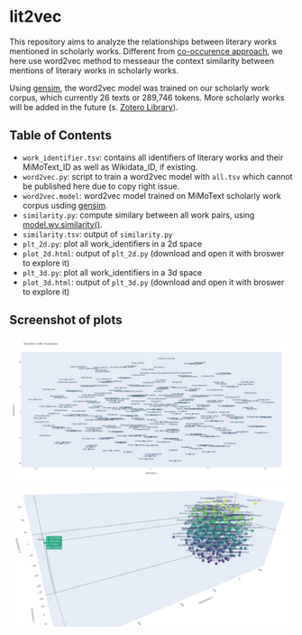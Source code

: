 # lit2vec

This repository aims to analyze the relationships between literary works mentioned in scholarly works. Different from [co-occurence approach](https://github.com/MiMoText/lit_cooccurence), we here use word2vec method to messeaur the context similarity between mentions of literary works in scholarly works.

Using [gensim](https://pypi.org/project/gensim/), the word2vec model was trained on our scholarly work corpus, which currently 26 texts or 289,746 tokens. More scholarly works will be added in the future (s. [Zotero Library](https://www.zotero.org/groups/2342956/mimotext/tags/MMT_scholarly-work/library)). 

## Table of Contents

- `work_identifier.tsv`: contains all identifiers of literary works and their MiMoText_ID as well as Wikidata_ID, if existing.
- `word2vec.py`: script to train a word2vec model with `all.tsv` which cannot be published here due to copy right issue.
- `word2vec.model`: word2vec model trained on MiMoText scholarly work corpus usding [gensim](https://pypi.org/project/gensim/).
- `similarity.py`: compute similary between all work pairs, using [model.wv.similarity()](https://tedboy.github.io/nlps/generated/generated/gensim.models.Word2Vec.similarity.html).
- `similarity.tsv`: output of `similarity.py`
- `plt_2d.py`: plot all work_identifiers in a 2d space
- `plot_2d.html`: output of `plt_2d.py` (download and open it with broswer to explore it)
- `plt_3d.py`: plot all work_identifiers in a 3d space
- `plot_3d.html`: output of `plt_3d.py` (download and open it with broswer to explore it)

## Screenshot of plots

![Screenshot of 2d plot](plot_2d.png "Screenshot of 2d plot")
![Screenshot of 3d plot](plot_3d.png "Screenshot of 3d plot")
